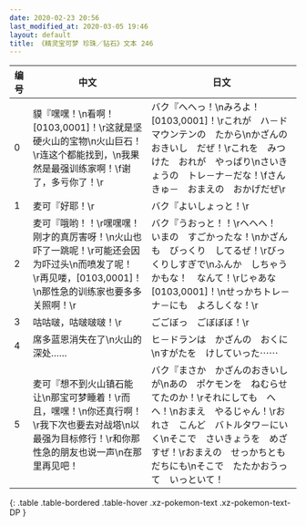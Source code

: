 ```yaml
---
date: 2020-02-23 20:56
last_modified_at: 2020-03-05 19:46
layout: default
title: 《精灵宝可梦 珍珠／钻石》文本 246
---
```

| 编号 | 中文 | 日文 |
| ---- | ---- | ---- |
| 0 | 貘『嘿嘿！\n看啊！[0103,0001]！\r这就是坚硬火山的宝物\n火山巨石！\r连这个都能找到，\n我果然是最强训练家啊！\f谢了，多亏你了！\r | バク『へへっ！\nみろよ！　[0103,0001]！\rこれが　ハ－ドマウンテンの　たから\nかざんのおきいし　だぜ！\rこれを　みつけた　おれが　やっぱり\nさいきょうの　トレ－ナ－だな！\fさんきゅ－　おまえの　おかげだぜ\r |
| 1 | 麦可『好耶！\r | バク『よいしょっと！\r |
| 2 | 麦可『哦哟！！\r嘿嘿嘿！刚才的真厉害呀！\n火山也吓了一跳呢！\r可能还会因为吓过头\n而喷发了呢！　\r再见喽，[0103,0001]！\n那性急的训练家也要多多关照啊！\r | バク『うおっと！！\rヘヘヘ！　いまの　すごかったな！\nかざんも　びっくり　してるぜ！\rびっくりしすぎで\nふんか　しちゃうかもな！　なんて！\rじゃあな　[0103,0001]！\nせっかちトレ－ナ－にも　よろしくな！\r |
| 3 | 咕咕啵，咕啵啵啵！\r | ごごぼっ　ごぼぼぼ！\r |
| 4 | 席多蓝恩消失在了\n火山的深处…… | ヒ－ドランは　かざんの　おくに\nすがたを　けしていった⋯⋯ |
| 5 | 麦可『想不到火山镇石能让\n那宝可梦睡着！\r而且，嘿嘿！\n你还真行啊！\r我下次也要去对战塔\n以最强为目标修行！\r和你那性急的朋友也说一声\n在那里再见吧！ | バク『まさか　かざんのおきいしが\nあの　ポケモンを　ねむらせてたのか！\rそれにしても　へへ！\nおまえ　やるじゃん！\rおれさ　こんど　バトルタワ－にいく\nそこで　さいきょうを　めざすぜ！\rおまえの　せっかちともだちにも\nそこで　たたかおうって　いっといて！ |
{: .table .table-bordered .table-hover .xz-pokemon-text .xz-pokemon-text-DP }